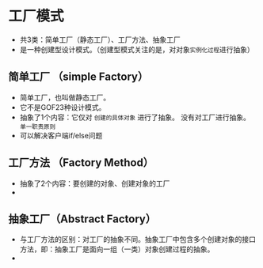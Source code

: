 # 工厂模式

- 共3类：简单工厂（静态工厂）、工厂方法、抽象工厂
- 是一种创建型设计模式。（创建型模式关注的是，对对象`实例化过程`进行抽象）

## 简单工厂 （simple Factory）
- 简单工厂，也叫做静态工厂。
- 它不是GOF23种设计模式。 
- 抽象了1个内容：它仅对 `创建的具体对象` 进行了抽象。 没有对工厂进行抽象。 `单一职责原则`
- 可以解决客户端if/else问题

## 工厂方法 （Factory Method）
- 抽象了2个内容：要创建的对象、创建对象的工厂
- 

## 抽象工厂（Abstract Factory）
- 与工厂方法的区别：对工厂的抽象不同。抽象工厂中包含多个创建对象的接口方法，即：抽象工厂是面向一组（一类）对象创建过程的抽象。
- 
